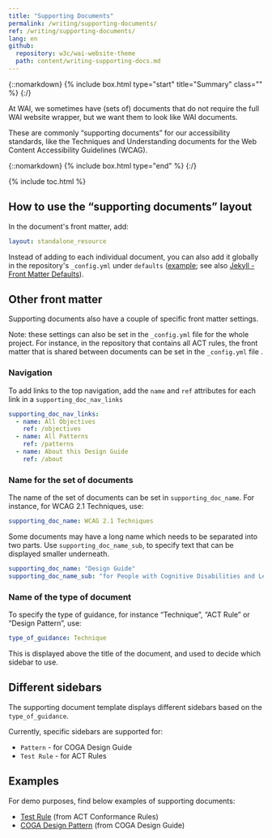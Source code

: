 ```yaml
---
title: "Supporting Documents"
permalink: /writing/supporting-documents/
ref: /writing/supporting-documents/
lang: en
github:
  repository: w3c/wai-website-theme
  path: content/writing-supporting-docs.md
---
```


{::nomarkdown}
{% include box.html type="start" title="Summary" class="" %}
{:/}

At WAI, we sometimes have (sets of) documents that do not require the full WAI website wrapper, but we want them to look like WAI documents. 

These are commonly “supporting documents” for our accessibility standards, like the Techniques and Understanding documents for the Web Content Accessibility Guidelines (WCAG).

{::nomarkdown}
{% include box.html type="end" %}
{:/}


{% include toc.html %}

## How to use the “supporting documents” layout

In the document's front matter, add:

```yaml
layout: standalone_resource
```

Instead of adding to each individual document, you can also add it globally in the repository's `_config.yml` under `defaults` ([example](https://github.com/w3c/wai-coga-design-guide/blob/master/_config.yml#L55); see also [Jekyll - Front Matter Defaults](https://jekyllrb.com/docs/configuration/front-matter-defaults/)). 

## Other front matter

Supporting documents also have a couple of specific front matter settings.

Note: these settings can also be set in the `_config.yml` file for the whole project. For instance, in the repository that contains all ACT rules, the front matter that is shared between documents can be set in the `_config.yml` file .

### Navigation

To add links to the top navigation, add the `name` and `ref` attributes for each link in a `supporting_doc_nav_links`

```yaml
supporting_doc_nav_links:
  - name: All Objectives
    ref: /objectives
  - name: All Patterns
    ref: /patterns
  - name: About this Design Guide
    ref: /about
```

### Name for the set of documents

The name of the set of documents can be set in `supporting_doc_name`. For instance, for WCAG 2.1 Techniques, use: 

```yaml
supporting_doc_name: WCAG 2.1 Techniques
```

Some documents may have a long name which needs to be separated into two parts. Use `supporting_doc_name_sub`, to specify text that can be displayed smaller underneath.

```yaml
supporting_doc_name: "Design Guide"
supporting_doc_name_sub: "for People with Cognitive Disabilities and Learning Difficulties"
```

### Name of the type of document

To specify the type of guidance, for instance “Technique”, “ACT Rule” or “Design Pattern”, use: 

```yaml
type_of_guidance: Technique
```

This is displayed above the title of the document, and used to decide which sidebar to use.

## Different sidebars 

The supporting document template displays different sidebars based on the `type_of_guidance`. 

Currently, specific sidebars are supported for: 

- `Pattern` - for COGA Design Guide
- `Test Rule` - for ACT Rules

## Examples

For demo purposes, find below examples of supporting documents:

* [Test Rule](demo-act) (from ACT Conformance Rules)
* [COGA Design Pattern](demo-coga) (from COGA Design Guide)
